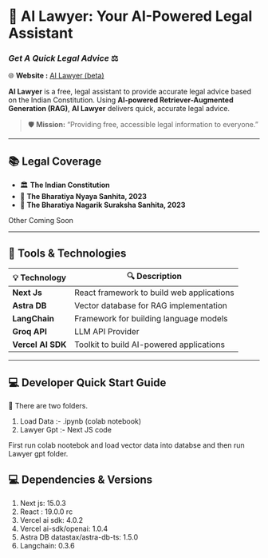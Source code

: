 # 🤵 **AI Lawyer: Your AI-Powered Legal Assistant**

### *Get A Quick Legal Advice* ⚖️

🌐 **Website :** [AI Lawyer (beta)](https://ai-lawyer-beta.vercel.app/)

**AI Lawyer** is a free, legal assistant to provide accurate legal advice based on the Indian Constitution. Using **AI-powered Retriever-Augmented Generation (RAG)**, **AI Lawyer** delivers quick, accurate legal advice.

> 🛡️ **Mission:** “Providing free, accessible legal information to everyone.”

---

## 📚 **Legal Coverage**

- 🏛️ **The Indian Constitution**
- 📜 **The Bharatiya Nyaya Sanhita, 2023**
- 📝 **The Bharatiya Nagarik Suraksha Sanhita, 2023**

Other Coming Soon

---

## 🔧 **Tools & Technologies**

| 💡 **Technology**  | 🔍 **Description**                             |
|--------------------|------------------------------------------------|
| **Next Js**        | React framework to build web applications      |
| **Astra DB**       | Vector database for RAG implementation         |
| **LangChain**      | Framework for building language models         |
| **Groq API**       | LLM API Provider                               |
| **Vercel AI SDK**  | Toolkit to build AI-powered applications       |

---


## 💻 **Developer Quick Start Guide**

📂 There are two folders.
1) Load Data :- .ipynb (colab notebook)
2) Lawyer Gpt :- Next JS code

First run colab nootebok and load vector data into databse and then run Lawyer gpt folder.

## 💻 **Dependencies & Versions**

1) Next js: 15.0.3
2) React : 19.0.0 rc  
3) Vercel ai sdk: 4.0.2
4) Vercel ai-sdk/openai: 1.0.4
5) Astra DB datastax/astra-db-ts: 1.5.0
6) Langchain: 0.3.6
